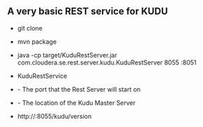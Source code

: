 ## A very basic REST service for KUDU

* git clone <url>
* mvn package
* java -cp target/KuduRestServer.jar com.cloudera.se.rest.server.kudu.KuduRestServer 8055 <kudu master>:8051

* KuduRestService <port> <Kudu Master>

* <port>        - The port that the Rest Server will start on
* <Kudu Master> - The location of the Kudu Master Server

* http://<machine on which service started>:8055/kudu/version

